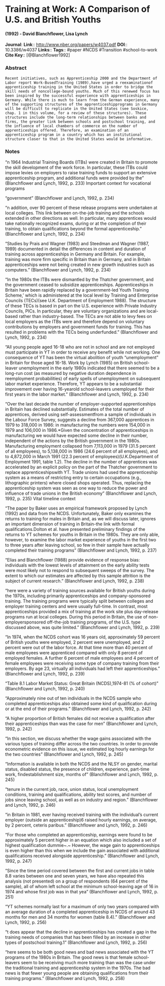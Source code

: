 # Training at Work: A Comparison of U.S. and British Youths
#### (1992) - David Blanchflower, Lisa Lynch
**Journal**: 
**Link**:: http://www.nber.org/papers/w4037.pdf
**DOI**:: 10.3386/w4037
**Links**:: 
**Tags**:: #paper #NCDS #Transition #school-to-work 
**Cite Key**:: [@Blanchflower1992]

### Abstract

```
Recent initiatives, such as Apprenticeship 2000 and the Department of Labor report Work-BusedTraining (1989),have urged a reexaminationof apprenticeship training in the United States in order to bridge the skill needs of noncollege-bound youths. Much of this renewed focus has been inspired by the successful experience with apprenticeships in Germany. While there is much to learn from the German experience, many of the supporting structures of the apprenticeshipprograms in Germany will be difficult to replicate in the United States (see Soskice, chap. 1 in this volume, for a review of these structures). These structures include the long-term relationships between banks and firms, the greater link between schools and postschool training, and the influence of local chambers of commerce on the number of apprenticeships offered. Therefore, an examination of an apprenticeship program in a country which has an institutional structure closer to that in the United States would be informative.
```

### Notes

“n 1964 Industrial Training Boards (ITBs) were created in Britain to promote the skill development of the work force. In particular, these ITBs could impose levies on employers to raise training funds to support an extensive apprenticeship program, and additional funds were provided by the” (Blanchflower and Lynch, 1992, p. 233) Important context for vocational programs

“government” (Blanchflower and Lynch, 1992, p. 234)

“n addition, over 90 percent of these release programs were undertaken at local colleges. This link between on-the-job training and the schools extended in other directions as well. In particular, many apprentices would take nationally recognized exams, during or at the completion of their training, to obtain qualifications beyond the formal apprenticeship.” (Blanchflower and Lynch, 1992, p. 234)

“Studies by Prais and Wagner (1983) and Steedman and Wagner (1987, 1989) documented in detail the differences in content and duration of training across apprenticeships in Germany and Britain. For example, training was more firm specific in Britain than in Germany, and in Britain apprenticeships were not being created in new growth industries such as computers.” (Blanchflower and Lynch, 1992, p. 234)

“In the 1980s the ITBs were dismantled by the Thatcher government, and the government ceased to subsidize apprenticeships. Apprenticeships in Britain have been rapidly replaced by a government-led Youth Training Scheme,’ which is administered at the local level by Training and Enterprise Councils (TECs)(see U.K. Department of Employment 1988). The structure of these TECs is based in part on the U.S. experience with Private Industry Councils, PICs. In particular, they are voluntary organizations and are local-based rather than industry-based. The TECs are not able to levy fees on local employers as the ITBs were and therefore depend on voluntary contributions by employers and government funds for training. This has resulted in problems with the TECs being underfunded.” (Blanchflower and Lynch, 1992, p. 234)

“All young people aged 16-18 who are not in school and are not employed must participate in YT in order to receive any benefit while not working. One consequence of YT has been the virtual abolition of youth “unemployment” in Britain for those aged 16-18. Work by Lynch (1985) on British school-leaver unemployment in the early 1980s indicated that there seemed to be a long-run cost (as measured by negative duration dependence in reemployment probabilities) of early spells of unemployment on subsequent labor market experience. Therefore, YT appears to be a substantial improvement over having 16-yearold school-leavers unemployed for their first years in the labor market.” (Blanchflower and Lynch, 1992, p. 234)

“Over the last decade the number of employer-supported apprenticeships in Britain has declined substantially. Estimates of the total number of apprentices, derived using self-assessmentfrom a sample of individuals in the Labour Force Survey, suggests a decline from 367,000 apprentices in 1979 to 318,000 in 1986: in manufacturing the numbers were 154,000 in 1979 and 106,000 in 1986.*Given the concentration of apprenticeships in manufacturing we would have expected some decline in their number, independent of the actions by the British government in the 1980s. Manufacturing employment collapsed from 7,113,000 in 1979 (31.5 percent of all employees), to 5,138,000 in 1986 (24.6 percent of all employees), and to 4,872,000 in March 1991 (22.3 percent of employees)(U.K.Department of Employment 1991, table 1.2). The decline in the number of apprentices was accelerated by an explicit policy on the part of the Thatcher government to replace apprenticeshipswith YT. Trade unions had used the apprenticeship system as a means of restricting entry to certain occupations (e.g., lithographic printers) where closed shops operated. Thus, replacing the apprenticeship system was seen as one way to reduce the power and influence of trade unions in the British economy” (Blanchflower and Lynch, 1992, p. 235) Vital timeline context

“The paper by Baker uses an empirical framework proposed by Lynch (1992) and data from the NCDS. Unfortunately, Baker only examines the returns to training for males in Britain and, as we will discuss later, ignores an important dimension of training in Britain-the link with formal qualifications.Dolton et al. have presented preliminary findings of the returns to YT schemes for youths in Britain in the 1980s. They are only able, however, to examine the labor market experience of youths in the first two to three years after leaving school, so few in their sample have actually completed their training programs” (Blanchflower and Lynch, 1992, p. 237)

“Elias and Blanchflower (1988) provide evidence of response bias: individuals with the lowest levels of attainment on the early ability tests were most likely not to respond to subsequent sweeps of the survey. The extent to which our estimates are affected by this sample attrition is the subject of current research.” (Blanchflower and Lynch, 1992, p. 238)

“here were a variety of training sources available for British youths during the 1970s, including primarily apprenticeships and company-sponsored training. The training programs were typically split between colleges and employer training centers and were usually full-time. In contrast, most apprenticeships provided a mix of training at the work site plus day-release programs run at local colleges. During this period in Britain, the use of non-employersponsored off-the-job training programs, of the U.S. type discussed above, was quite limited.” (Blanchflower and Lynch, 1992, p. 239)

“In 1974, when the NCDS cohort was 16 years old, approximately 59 percent of British youths were employed, 2 percent were unemployed, and 2 percent were out of the labor force. At that time more than 40 percent of male employees were apprenticed compared with only 8 percent of employed females. A further 6 percent of male employees and 4 percent of female employees were receiving some type of company training from their employers. By age 23, virtually all individuals had left their apprenticeships.” (Blanchflower and Lynch, 1992, p. 239)

“Table 8.1 Labor Market Status: Great Britain (NCDS),1974-81 (% of cohort)” (Blanchflower and Lynch, 1992, p. 240)

“Approximately nine out of ten individuals in the NCDS sample who completed apprenticeships also obtained some kind of qualification during or at the end of their programs.” (Blanchflower and Lynch, 1992, p. 242)

“A higher proportion of British females did not receive a qualification after their apprenticeships than was the case for men” (Blanchflower and Lynch, 1992, p. 242)

“In this section, we discuss whether the wage gains associated with the various types of training differ across the two countries. In order to provide econometric evidence on this issue, we estimated log hourly earnings for the two countries” (Blanchflower and Lynch, 1992, p. 245)

“Information is available in both the NCDS and the NLSY on gender, marital status, disabled status, the presence of children, experience, part-time work, findestablishment size, months of” (Blanchflower and Lynch, 1992, p. 245)

“tenure in the current job, race, union status, local unemployment conditions, training and qualifications, ability test scores, and number of jobs since leaving school, as well as on industry and region.” (Blanchflower and Lynch, 1992, p. 246)

“in Britain in 1981, ever having received training with the individual’s current employer (outside an apprenticeship)6 raised hourly earnings, on average, by 2 percent, ceteris paribus.” (Blanchflower and Lynch, 1992, p. 246)

“For those who completed an apprenticeship, earnings were found to be approximately 5 percent higher in an equation which also included a set of highest qualification dummie~.~ However, the wage gain to apprenticeships is even higher than this when we include the gain associated with additional qualifications received alongside apprenticeship.” (Blanchflower and Lynch, 1992, p. 247)

“Since the time period covered between the first and current jobs in table 8.8 varies between one and seven years, we have also repeated this analysis (not presented) on a group of respondents (64 percent of the sample), all of whom left school at the minimum school-leaving age of 16 in 1974 and whose first job was in that yea” (Blanchflower and Lynch, 1992, p. 251)

“YT schemes normally last for a maximum of only two years compared with an average duration of a completed apprenticeship in NCDS of around 43 months for men and 34 months for women (table 8.4).” (Blanchflower and Lynch, 1992, p. 256)

“t does appear that the decline in apprenticeships has created a gap in the training needs of companies that has been filled by an increase in other types of postschool training.1” (Blanchflower and Lynch, 1992, p. 256)

“here seems to be both good news and bad news associated with the YT programs of the 1980s in Britain. The good news is that female school-leavers seem to be receiving much more training than was the case under the traditional training and apprenticeship system in the 1970s. The bad news is that fewer young people are obtaining qualifications from their training programs.” (Blanchflower and Lynch, 1992, p. 258)